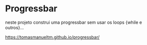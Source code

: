 # Progressbar
neste projeto construi uma progressbar sem usar os loops {while e outros}...


https://tomasmanueltm.github.io/progressbar/
